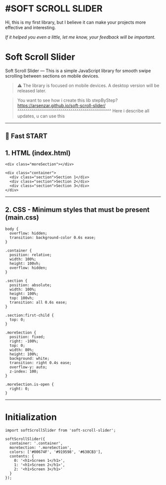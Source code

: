 
<h1>#SOFT SCROLL SLIDER</h1>
<p>Hi, this is my first library, but I believe it can make your projects more effective and interesting.</p>
<p><i>If it helped you even a little, let me know, your feedback will be important.</i></p>

# Soft Scroll Slider

Soft Scroll Slider — This is a simple JavaScript library for smooth swipe scrolling between sections on mobile devices.

> ⚠️ The library is focused on mobile devices. A desktop version will be released later.

> You want to see how i create this lib stepByStep?
https://arsenzar.github.io/soft-scroll-slider/
^^^^^^^^^^^^^^^^^^^^^^^^^^^^^^^^^^^^^^^^^^^^^^
> Here i describe all updates, u can use this
---

## 🚀 Fast START

## 1. HTML (index.html)
```
<div class="moreSection"></div>

<div class="container">
  <div class="section">Section 1</div>
  <div class="section">Section 2</div>
  <div class="section">Section 3</div>
</div>
```
__________________________________________________________________________________________
## 2. CSS - Minimum styles that must be present (main.css)
```
body {
  overflow: hidden;
  transition: background-color 0.6s ease;
}

.container {
  position: relative;
  width: 100%;
  height: 100vh;
  overflow: hidden;
}

.section {
  position: absolute;
  width: 100%;
  height: 100%;
  top: 100vh;
  transition: all 0.6s ease;
}

.section:first-child {
  top: 0;
}

.moreSection {
  position: fixed;
  right: -100%;
  top: 0;
  width: 80%;
  height: 100%;
  background: white;
  transition: right 0.4s ease;
  overflow-y: auto;
  z-index: 100;
}

.moreSection.is-open {
  right: 0;
}
```
__________________________________________________________________________________________
# Initialization 
```
import softScrollSlider from 'soft-scroll-slider';

softScrollSlider({
  container: '.container',
  moreSection: '.moreSection',
  colors: ['#00674F', '#919598', '#638CB3'],
  contents: {
    0: '<h1>Screen 1</h1>',
    1: '<h1>Screen 2</h1>',
    2: '<h1>Screen 3</h1>'
  }
});
```
